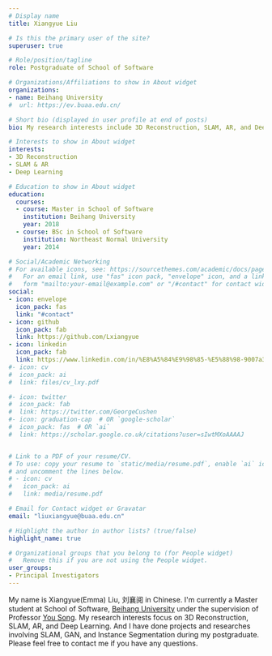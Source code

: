 ```yaml
---
# Display name
title: Xiangyue Liu

# Is this the primary user of the site?
superuser: true

# Role/position/tagline
role: Postgraduate of School of Software

# Organizations/Affiliations to show in About widget
organizations:
- name: Beihang University
#  url: https://ev.buaa.edu.cn/

# Short bio (displayed in user profile at end of posts)
bio: My research interests include 3D Reconstruction, SLAM, AR, and Deep Learning.

# Interests to show in About widget
interests:
- 3D Reconstruction
- SLAM & AR
- Deep Learning

# Education to show in About widget
education:
  courses:
  - course: Master in School of Software
    institution: Beihang University
    year: 2018
  - course: BSc in School of Software
    institution: Northeast Normal University
    year: 2014

# Social/Academic Networking
# For available icons, see: https://sourcethemes.com/academic/docs/page-builder/#icons
#   For an email link, use "fas" icon pack, "envelope" icon, and a link in the
#   form "mailto:your-email@example.com" or "/#contact" for contact widget.
social:
- icon: envelope
  icon_pack: fas
  link: "#contact"
- icon: github
  icon_pack: fab
  link: https://github.com/Lxiangyue
- icon: linkedin
  icon_pack: fab
  link: https://www.linkedin.com/in/%E8%A5%84%E9%98%85-%E5%88%98-9007a3190/
#- icon: cv
#  icon_pack: ai
#  link: files/cv_lxy.pdf

#- icon: twitter
#  icon_pack: fab
#  link: https://twitter.com/GeorgeCushen
#- icon: graduation-cap  # OR `google-scholar`
#  icon_pack: fas  # OR `ai`
#  link: https://scholar.google.co.uk/citations?user=sIwtMXoAAAAJ


# Link to a PDF of your resume/CV.
# To use: copy your resume to `static/media/resume.pdf`, enable `ai` icons in `params.toml`, 
# and uncomment the lines below.
# - icon: cv
#   icon_pack: ai
#   link: media/resume.pdf

# Email for Contact widget or Gravatar
email: "liuxiangyue@buaa.edu.cn"

# Highlight the author in author lists? (true/false)
highlight_name: true

# Organizational groups that you belong to (for People widget)
#   Remove this if you are not using the People widget.
user_groups:
- Principal Investigators
---
```


My name is Xiangyue(Emma) Liu, 刘襄阅 in Chinese. I'm currently a Master student at School of Software, [Beihang University](https://ev.buaa.edu.cn/) under the supervision of Professor [You Song](http://t.beihangsoft.cn/songyou/). My research interests focus on 3D Reconstruction, SLAM, AR, and Deep Learning. And I have done projects and researches involving SLAM, GAN, and Instance Segmentation during my postgraduate. Please feel free to contact me if you have any questions.

